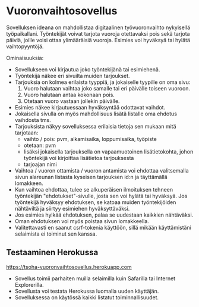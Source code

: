 # Vuoronvaihtosovellus  

Sovelluksen ideana on mahdollistaa digitaalinen työvuoronvaihto nykyisellä työpaikallani. Työntekijät voivat tarjota vuoroja otettavaksi pois sekä tarjota päiviä, joille voisi ottaa ylimääräisiä vuoroja. Esimies voi hyväksyä tai hylätä vaihtopyyntöjä.  

Ominaisuuksia:  
* Sovellukseen voi kirjautua joko työntekijänä tai esimiehenä.
* Työntekijä näkee eri sivuilta muiden tarjoukset.
* Tarjouksia on kolmea erilaista tyyppiä, ja jokaiselle tyypille on oma sivu:
  1. Vuoro halutaan vaihtaa joko samalle tai eri päivälle toiseen vuoroon.
  2. Vuoro halutaan antaa kokonaan pois.
  3. Otetaan vuoro vastaan jollekin päivälle.
* Esimies näkee kirjautuessaan hyväksyntää odottavat vaihdot.
* Jokaisella sivulla on myös mahdollisuus lisätä listalle oma ehdotus vaihdosta tms.
* Tarjouksista näkyy sovelluksessa erilaisia tietoja sen mukaan mitä tarjotaan:
  * vaihto / pois: pvm, alkamisaika, loppumisaika, työpiste
  * otetaan: pvm
  * lisäksi jokaisella tarjouksella on vapaamuotoinen lisätietokohta, johon työntekijä voi kirjoittaa lisätietoa tarjouksesta
  * tarjoajan nimi
* Vaihtoa / vuoron ottamista / vuoron antamista voi ehdottaa valitsemalla sivun alareunan listasta kyseisen tarjouksen id:n ja täyttämällä lomakkeen.
* Kun vaihtoa ehdottaa, tulee se alkuperäisen ilmoituksen tehneen työntekijän "ehdotukset"-sivulle, josta sen voi hylätä tai hyväksyä. Jos työntekijä hyväksyy ehdotuksen, se katoaa muiden työntekijöiden nähtäviltä ja siirtyy esimiehen hyväksyttäväksi.
* Jos esimies hylkää ehdotuksen, palaa se uudestaan kaikkien nähtäväksi.
* Oman ehdotuksen voi myös poistaa sivun lomakkeella.
* Valitettavasti en saanut csrf-tokenia käyttöön, sillä mikään käyttämistäni selaimista ei toiminut sen kanssa.

## Testaaminen Herokussa
https://tsoha-vuoronvaihtosovellus.herokuapp.com  
* Sovellus toimii parhaiten muilla selaimilla kuin Safarilla tai Internet Explorerilla.
* Sovellusta voi testata Herokussa luomalla uuden käyttäjän.  
* Sovelluksessa on käytössä kaikki listatut toiminnallisuudet.
